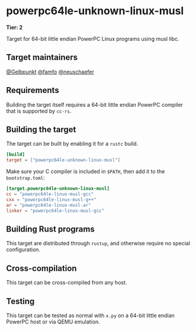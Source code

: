# powerpc64le-unknown-linux-musl

**Tier: 2**

Target for 64-bit little endian PowerPC Linux programs using musl libc.

## Target maintainers

[@Gelbpunkt](https://github.com/Gelbpunkt)
[@famfo](https://github.com/famfo)
[@neuschaefer](https://github.com/neuschaefer)

## Requirements

Building the target itself requires a 64-bit little endian PowerPC compiler that is supported by `cc-rs`.

## Building the target

The target can be built by enabling it for a `rustc` build.

```toml
[build]
target = ["powerpc64le-unknown-linux-musl"]
```

Make sure your C compiler is included in `$PATH`, then add it to the `bootstrap.toml`:

```toml
[target.powerpc64le-unknown-linux-musl]
cc = "powerpc64le-linux-musl-gcc"
cxx = "powerpc64le-linux-musl-g++"
ar = "powerpc64le-linux-musl-ar"
linker = "powerpc64le-linux-musl-gcc"
```

## Building Rust programs

This target are distributed through `rustup`, and otherwise require no
special configuration.

## Cross-compilation

This target can be cross-compiled from any host.

## Testing

This target can be tested as normal with `x.py` on a 64-bit little endian
PowerPC host or via QEMU emulation.
